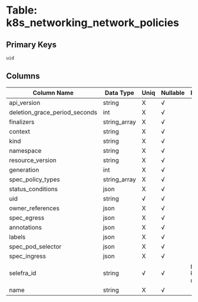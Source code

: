 # Table: k8s_networking_network_policies

## Primary Keys 

```
uid
```


## Columns 

|  Column Name   |  Data Type  | Uniq | Nullable | Description | 
|  ----  | ----  | ----  | ----  | ---- | 
| api_version | string | X | √ |  | 
| deletion_grace_period_seconds | int | X | √ |  | 
| finalizers | string_array | X | √ |  | 
| context | string | X | √ |  | 
| kind | string | X | √ |  | 
| namespace | string | X | √ |  | 
| resource_version | string | X | √ |  | 
| generation | int | X | √ |  | 
| spec_policy_types | string_array | X | √ |  | 
| status_conditions | json | X | √ |  | 
| uid | string | √ | √ |  | 
| owner_references | json | X | √ |  | 
| spec_egress | json | X | √ |  | 
| annotations | json | X | √ |  | 
| labels | json | X | √ |  | 
| spec_pod_selector | json | X | √ |  | 
| spec_ingress | json | X | √ |  | 
| selefra_id | string | √ | √ | primary keys value md5 | 
| name | string | X | √ |  | 


